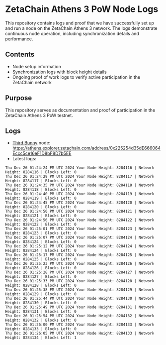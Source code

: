 # ZetaChain Athens 3 PoW Node Logs
This repository contains logs and proof that we have successfully set up and run a node on the ZetaChain Athens 3 network. The logs demonstrate continuous node operation, including synchronization details and performance.

## Contents
- Node setup information
- Synchronization logs with block height details
- Ongoing proof of work logs to verify active participation in the ZetaChain network

## Purpose
This repository serves as documentation and proof of participation in the ZetaChain Athens 3 PoW testnet.

## Logs

- [Third Bunny](https://thirdbunny.xyz/) node: https://athens.explorer.zetachain.com/address/0x225254d35dE666064Eccc5ce16eF1D8bF8D7b5EE
- Latest logs:
```
Thu Dec 26 01:24:24 PM UTC 2024 Your Node Height: 8284116 | Network Height: 8284116 | Blocks Left: 0
Thu Dec 26 01:24:29 PM UTC 2024 Your Node Height: 8284117 | Network Height: 8284117 | Blocks Left: 0
Thu Dec 26 01:24:35 PM UTC 2024 Your Node Height: 8284118 | Network Height: 8284118 | Blocks Left: 0
Thu Dec 26 01:24:40 PM UTC 2024 Your Node Height: 8284119 | Network Height: 8284119 | Blocks Left: 0
Thu Dec 26 01:24:45 PM UTC 2024 Your Node Height: 8284120 | Network Height: 8284120 | Blocks Left: 0
Thu Dec 26 01:24:50 PM UTC 2024 Your Node Height: 8284121 | Network Height: 8284121 | Blocks Left: 0
Thu Dec 26 01:24:56 PM UTC 2024 Your Node Height: 8284122 | Network Height: 8284122 | Blocks Left: 0
Thu Dec 26 01:25:01 PM UTC 2024 Your Node Height: 8284123 | Network Height: 8284123 | Blocks Left: 0
Thu Dec 26 01:25:07 PM UTC 2024 Your Node Height: 8284124 | Network Height: 8284124 | Blocks Left: 0
Thu Dec 26 01:25:12 PM UTC 2024 Your Node Height: 8284124 | Network Height: 8284124 | Blocks Left: 0
Thu Dec 26 01:25:17 PM UTC 2024 Your Node Height: 8284125 | Network Height: 8284125 | Blocks Left: 0
Thu Dec 26 01:25:23 PM UTC 2024 Your Node Height: 8284126 | Network Height: 8284126 | Blocks Left: 0
Thu Dec 26 01:25:28 PM UTC 2024 Your Node Height: 8284127 | Network Height: 8284127 | Blocks Left: 0
Thu Dec 26 01:25:33 PM UTC 2024 Your Node Height: 8284128 | Network Height: 8284128 | Blocks Left: 0
Thu Dec 26 01:25:38 PM UTC 2024 Your Node Height: 8284129 | Network Height: 8284129 | Blocks Left: 0
Thu Dec 26 01:25:44 PM UTC 2024 Your Node Height: 8284130 | Network Height: 8284130 | Blocks Left: 0
Thu Dec 26 01:25:49 PM UTC 2024 Your Node Height: 8284131 | Network Height: 8284131 | Blocks Left: 0
Thu Dec 26 01:25:54 PM UTC 2024 Your Node Height: 8284132 | Network Height: 8284132 | Blocks Left: 0
Thu Dec 26 01:26:00 PM UTC 2024 Your Node Height: 8284133 | Network Height: 8284133 | Blocks Left: 0
Thu Dec 26 01:26:05 PM UTC 2024 Your Node Height: 8284133 | Network Height: 8284134 | Blocks Left: 1
```
